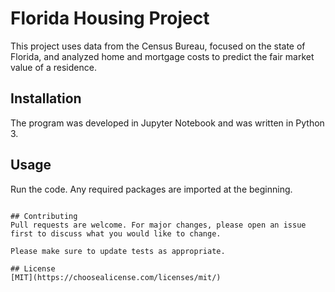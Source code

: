 # Florida Housing Project

This project uses data from the Census Bureau, focused on the state of Florida, and analyzed home and mortgage costs to predict the fair market value of a residence.

## Installation

The program was developed in Jupyter Notebook and was written in Python 3. 

## Usage

Run the code. Any required packages are imported at the beginning.
```

## Contributing
Pull requests are welcome. For major changes, please open an issue first to discuss what you would like to change.

Please make sure to update tests as appropriate.

## License
[MIT](https://choosealicense.com/licenses/mit/)